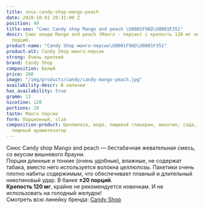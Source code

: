 ```yaml
---
title: snus-candy-shop-mango-peach
date: 2020-10-01 20:31:00 Z
position: 49
title-seo: "Снюс Candy shop Mango and peach \U0001F96D\U0001F351"
descr: Снюс кенди Mango and peach (Манго - персик) с крепость 120 мг никотина. 20
  порций.
product-name: "Candy Shop манго-персик\U0001F96D\U0001F351"
product-alt: Candy Shop манго-персик
strong: Очень крепкий
brand: Candy Shop
composition: Белый
price: 200
image: "/img/products/candy/candy-mango-peach.jpg"
availability-descr: В наличии
has_availability: true
gramm: 13
nicotine: 120
portions: 20
taste: Манго персик
form: Порционный, slim
composition-product: Целлюлоза, вода, пищевой глицерин, никотин, сода, карбонат натрия,
  пищевой ароматизатор
---
```


Снюс Candy shop Mango and peach — бестабачная жевательная смесь, со вкусом вишневого брауни.<br>
Порции длинные и тонкие (очень удобные),  влажные, не содержат табака, вместо него используется волокна целлюлозы. Пакетики очень плотно набиты содержимым, что обеспечивает плавный и длительный никотиновый удар. В банке **±20 порций**.<br>
**Крепость 120 мг**, крайне не рекомендуется новичкам. И не использовать на голодный желудок!<br>
Смотреть всю линейку бренда: <a href="/candy-shop-snus">Candy Shop</a>